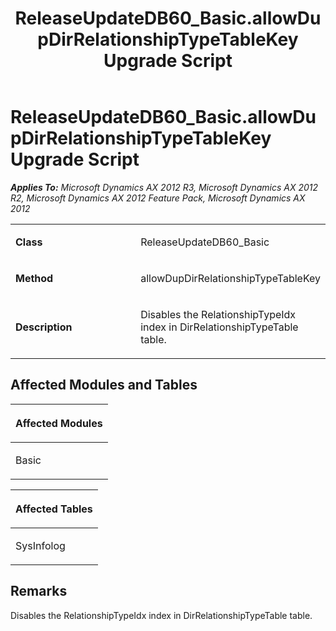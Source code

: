﻿---
title: ReleaseUpdateDB60_Basic.allowDupDirRelationshipTypeTableKey Upgrade Script
TOCTitle: ReleaseUpdateDB60_Basic.allowDupDirRelationshipTypeTableKey Upgrade Script
ms:assetid: 17aead27-1c3b-66ac-1346-58a2deee0b32
ms:mtpsurl: https://msdn.microsoft.com/en-us/library/JJ718588(v=AX.60)
ms:contentKeyID: 49706872
ms.date: 05/18/2015
mtps_version: v=AX.60
---

# ReleaseUpdateDB60\_Basic.allowDupDirRelationshipTypeTableKey Upgrade Script 


_**Applies To:** Microsoft Dynamics AX 2012 R3, Microsoft Dynamics AX 2012 R2, Microsoft Dynamics AX 2012 Feature Pack, Microsoft Dynamics AX 2012_

<table>
<colgroup>
<col style="width: 50%" />
<col style="width: 50%" />
</colgroup>
<tbody>
<tr class="odd">
<td><p><strong>Class</strong></p></td>
<td><p>ReleaseUpdateDB60_Basic</p></td>
</tr>
<tr class="even">
<td><p><strong>Method</strong></p></td>
<td><p>allowDupDirRelationshipTypeTableKey</p></td>
</tr>
<tr class="odd">
<td><p><strong>Description</strong></p></td>
<td><p>Disables the RelationshipTypeIdx index in DirRelationshipTypeTable table.</p></td>
</tr>
</tbody>
</table>


## Affected Modules and Tables

<table>
<colgroup>
<col style="width: 100%" />
</colgroup>
<thead>
<tr class="header">
<th><p>Affected Modules</p></th>
</tr>
</thead>
<tbody>
<tr class="odd">
<td><p>Basic</p></td>
</tr>
</tbody>
</table>


<table>
<colgroup>
<col style="width: 100%" />
</colgroup>
<thead>
<tr class="header">
<th><p>Affected Tables</p></th>
</tr>
</thead>
<tbody>
<tr class="odd">
<td><p>SysInfolog</p></td>
</tr>
</tbody>
</table>


## Remarks

Disables the RelationshipTypeIdx index in DirRelationshipTypeTable table.

  


